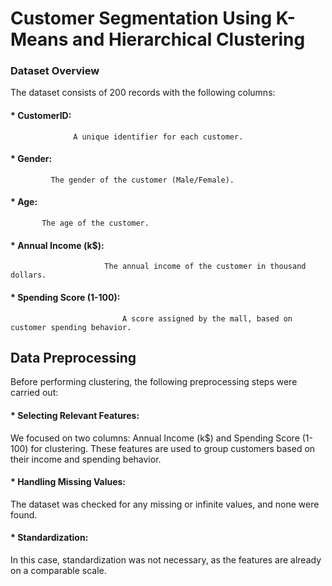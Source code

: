 # Customer Segmentation Using K-Means and Hierarchical Clustering

### Dataset Overview
The dataset consists of 200 records with the following columns:

#### * CustomerID: 
                  A unique identifier for each customer.
#### * Gender: 
             The gender of the customer (Male/Female).
#### * Age: 
           The age of the customer.
#### * Annual Income (k$): 
                         The annual income of the customer in thousand dollars.
#### * Spending Score (1-100): 
                             A score assigned by the mall, based on customer spending behavior.


## Data Preprocessing
Before performing clustering, the following preprocessing steps were carried out:

#### * Selecting Relevant Features:
We focused on two columns: Annual Income (k$) and Spending Score (1-100) for clustering. These features are used to group customers based on their income and spending behavior.

#### * Handling Missing Values:
The dataset was checked for any missing or infinite values, and none were found.

#### * Standardization:
In this case, standardization was not necessary, as the features are already on a comparable scale.     











